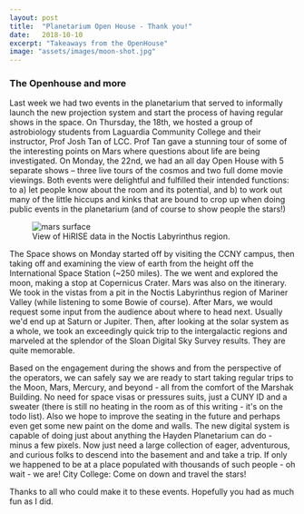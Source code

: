 ```yaml
---
layout: post
title:  "Planetarium Open House - Thank you!"
date:   2018-10-10
excerpt: "Takeaways from the OpenHouse"
image: "assets/images/moon-shot.jpg"
---
```


### The Openhouse and more

Last week we had two events in the planetarium that served to informally launch the new projection system and start the process of having regular shows in the space. On Thursday, the 18th, we hosted a group of astrobiology students from Laguardia Community College and their instructor, Prof Josh Tan of LCC. Prof Tan gave a stunning tour of some of the interesting points on Mars where questions about life are being investigated. On Monday, the 22nd, we had an all day Open House with 5 separate shows – three live tours of the cosmos and two full dome movie viewings. Both events were delightful and fulfilled their intended functions: to a) let people know about the room and its potential, and b) to work out many of the little hiccups and kinks that are bound to crop up when doing public events in the planetarium (and of course to show people the stars!)


<figure class="figure col-lg-6 col-sm-12 float-left">
<img class="figure-img img-fluid rounded" src="{{site.baseurl}}/assets/images/noctis.jpg" alt="mars surface" />
  <figcaption class="figure-caption"> View of HiRISE data in the Noctis Labyrinthus region.</figcaption>
</figure>

The Space shows on Monday started off by visiting the CCNY campus, then taking off and examining the view of earth from the height off the International Space Station (~250 miles). The we went and explored the moon, making a stop at Copernicus Crater. Mars was also on the itinerary. We took in the vistas from a pit in the Noctis Labyrinthus
region of Mariner Valley (while listening to some Bowie of course). After Mars, we would request some input from the audience about where to head next. Usually we'd end up at Saturn or Jupiter. Then, after looking at the solar system as a whole, we took an exceedingly quick trip to the intergalactic regions and marveled at the splendor of the Sloan Digital Sky Survey results. They are quite memorable.

Based on the engagement during the shows and from the perspective of the operators, we can safely say we are ready to start taking regular trips to the Moon, Mars, Mercury, and beyond - all from the comfort of the Marshak Building. No need for space visas or pressures suits, just a CUNY ID and a sweater (there is still no heating in the room as of this writing - it's on the todo list). Also we hope to improve the seating in the future and perhaps even get some new paint on the dome and walls. The new digital system is capable of doing just about anything the Hayden Planetarium can do - minus a few pixels. Now just need a large collection of eager, adventurous, and curious folks to descend into the basement and and take a trip. If only we happened to be at a place populated with thousands of such people - oh wait - we are! City College: Come on down and travel the stars!

Thanks to all who could make it to these events. Hopefully you had as much fun as I did.
